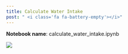 ```yaml
---
title: Calculate Water Intake
post: " <i class='fa fa-battery-empty'></i>"
---
```


**Notebook name**: calculate_water_intake.ipynb

<img src='/images/comingsoon.png' />